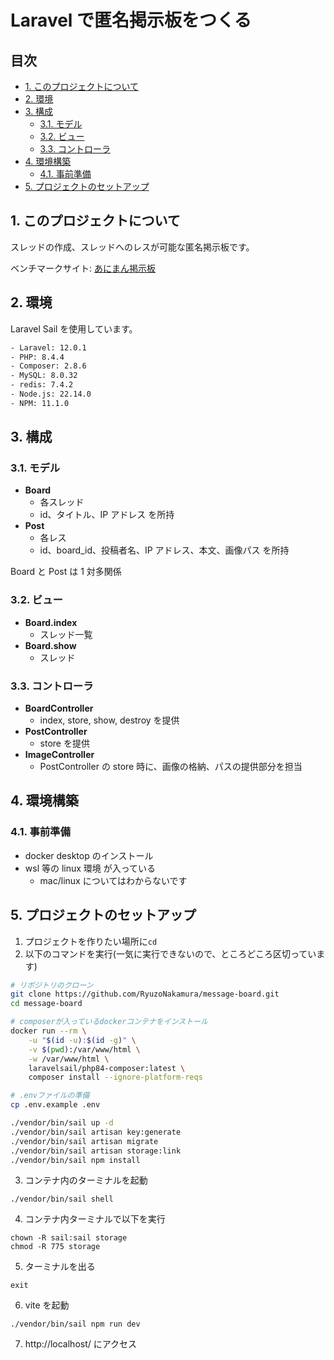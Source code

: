 # Laravel で匿名掲示板をつくる <!-- omit in toc -->

## 目次 <!-- omit in toc -->

- [1. このプロジェクトについて](#1-このプロジェクトについて)
- [2. 環境](#2-環境)
- [3. 構成](#3-構成)
  - [3.1. モデル](#31-モデル)
  - [3.2. ビュー](#32-ビュー)
  - [3.3. コントローラ](#33-コントローラ)
- [4. 環境構築](#4-環境構築)
  - [4.1. 事前準備](#41-事前準備)
- [5. プロジェクトのセットアップ](#5-プロジェクトのセットアップ)

## 1. このプロジェクトについて

スレッドの作成、スレッドへのレスが可能な匿名掲示板です。

ベンチマークサイト: [あにまん掲示板](https://bbs.animanch.com/board/4627358/)

## 2. 環境

Laravel Sail を使用しています。

```bash
- Laravel: 12.0.1
- PHP: 8.4.4
- Composer: 2.8.6
- MySQL: 8.0.32
- redis: 7.4.2
- Node.js: 22.14.0
- NPM: 11.1.0
```

## 3. 構成

### 3.1. モデル

-   **Board**
    -   各スレッド
    -   id、タイトル、IP アドレス を所持
-   **Post**
    -   各レス
    -   id、board_id、投稿者名、IP アドレス、本文、画像パス を所持

Board と Post は 1 対多関係

### 3.2. ビュー

-   **Board.index**
    -   スレッド一覧
-   **Board.show**
    -   スレッド

### 3.3. コントローラ

-   **BoardController**
    -   index, store, show, destroy を提供
-   **PostController**
    -   store を提供
-   **ImageController**
    -   PostController の store 時に、画像の格納、パスの提供部分を担当

## 4. 環境構築

### 4.1. 事前準備

-   docker desktop のインストール
-   wsl 等の linux 環境 が入っている
    -   mac/linux についてはわからないです

## 5. プロジェクトのセットアップ

1. プロジェクトを作りたい場所に`cd`
2. 以下のコマンドを実行(一気に実行できないので、ところどころ区切っています)

```bash
# リポジトリのクローン
git clone https://github.com/RyuzoNakamura/message-board.git
cd message-board

# composerが入っているdockerコンテナをインストール
docker run --rm \
    -u "$(id -u):$(id -g)" \
    -v $(pwd):/var/www/html \
    -w /var/www/html \
    laravelsail/php84-composer:latest \
    composer install --ignore-platform-reqs

# .envファイルの準備
cp .env.example .env

./vendor/bin/sail up -d
./vendor/bin/sail artisan key:generate
./vendor/bin/sail artisan migrate
./vendor/bin/sail artisan storage:link
./vendor/bin/sail npm install
```

3. コンテナ内のターミナルを起動

```
./vendor/bin/sail shell
```

4. コンテナ内ターミナルで以下を実行

```
chown -R sail:sail storage
chmod -R 775 storage
```

5. ターミナルを出る

```
exit
```

6. vite を起動

```
./vendor/bin/sail npm run dev
```

7. http://localhost/ にアクセス
